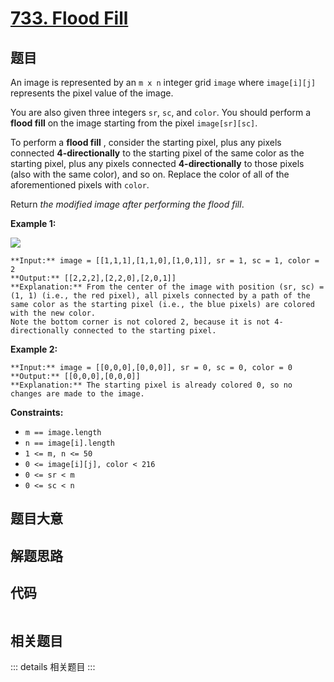 # [733. Flood Fill](https://leetcode.com/problems/flood-fill)

## 题目

An image is represented by an `m x n` integer grid `image` where `image[i][j]`
represents the pixel value of the image.

You are also given three integers `sr`, `sc`, and `color`. You should perform
a **flood fill** on the image starting from the pixel `image[sr][sc]`.

To perform a **flood fill** , consider the starting pixel, plus any pixels
connected **4-directionally** to the starting pixel of the same color as the
starting pixel, plus any pixels connected **4-directionally** to those pixels
(also with the same color), and so on. Replace the color of all of the
aforementioned pixels with `color`.

Return _the modified image after performing the flood fill_.



**Example 1:**

![](https://assets.leetcode.com/uploads/2021/06/01/flood1-grid.jpg)

    
    
    **Input:** image = [[1,1,1],[1,1,0],[1,0,1]], sr = 1, sc = 1, color = 2
    **Output:** [[2,2,2],[2,2,0],[2,0,1]]
    **Explanation:** From the center of the image with position (sr, sc) = (1, 1) (i.e., the red pixel), all pixels connected by a path of the same color as the starting pixel (i.e., the blue pixels) are colored with the new color.
    Note the bottom corner is not colored 2, because it is not 4-directionally connected to the starting pixel.
    

**Example 2:**

    
    
    **Input:** image = [[0,0,0],[0,0,0]], sr = 0, sc = 0, color = 0
    **Output:** [[0,0,0],[0,0,0]]
    **Explanation:** The starting pixel is already colored 0, so no changes are made to the image.
    



**Constraints:**

  * `m == image.length`
  * `n == image[i].length`
  * `1 <= m, n <= 50`
  * `0 <= image[i][j], color < 216`
  * `0 <= sr < m`
  * `0 <= sc < n`


## 题目大意

## 解题思路

## 代码

```javascript

```

## 相关题目

::: details 相关题目
:::
